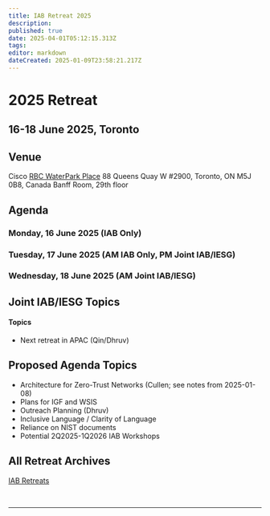 ```yaml
---
title: IAB Retreat 2025
description: 
published: true
date: 2025-04-01T05:12:15.313Z
tags: 
editor: markdown
dateCreated: 2025-01-09T23:58:21.217Z
---
```


# 2025 Retreat

## 16-18 June 2025, Toronto



## Venue

Cisco
[RBC WaterPark Place](https://www.google.com/maps/place/RBC+WaterPark+Place/@43.6412316,-79.3806854,711m/data=!3m3!1e3!4b1!5s0x882b3757de085e91:0xc359f58994eb5f5!4m6!3m5!1s0x89d4cb2b39ecdfff:0x339b036765fc71b3!8m2!3d43.6412277!4d-79.3781051!16s%2Fg%2F11b6hs_351?entry=ttu&g_ep=EgoyMDI1MDIxMC4wIKXMDSoJLDEwMjExMjM0SAFQAw%3D%3D)
88 Queens Quay W #2900, 
Toronto, ON M5J 0B8, Canada
Banff Room, 29th floor

## Agenda

### Monday, 16 June 2025 (IAB Only)


### Tuesday, 17 June 2025 (AM IAB Only, PM Joint IAB/IESG)

### Wednesday, 18 June 2025 (AM Joint IAB/IESG)




## Joint IAB/IESG Topics


#### Topics

- Next retreat in APAC (Qin/Dhruv)


## Proposed Agenda Topics

- Architecture for Zero-Trust Networks (Cullen; see notes from 2025-01-08)
- Plans for IGF and WSIS 
- Outreach Planning (Dhruv)
- Inclusive Language / Clarity of Language
- Reliance on NIST documents
- Potential 2Q2025-1Q2026 IAB Workshops
 
## All Retreat Archives
[IAB Retreats](/group/iab/IAB_Retreats)

&nbsp;
&nbsp;
&nbsp;

---

